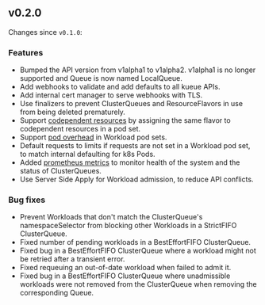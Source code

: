 ## v0.2.0

Changes since `v0.1.0`:

### Features

- Bumped the API version from v1alpha1 to v1alpha2. v1alpha1 is no longer supported and Queue is now named LocalQueue.
- Add webhooks to validate and add defaults to all kueue APIs.
- Add internal cert manager to serve webhooks with TLS.
- Use finalizers to prevent ClusterQueues and ResourceFlavors in use from being
  deleted prematurely.
- Support [codependent resources](/docs/concepts/cluster_queue.md#codepedent-resources)
  by assigning the same flavor to codependent resources in a pod set.
- Support [pod overhead](https://kubernetes.io/docs/concepts/scheduling-eviction/pod-overhead/)
  in Workload pod sets.
- Default requests to limits if requests are not set in a Workload pod set, to
  match internal defaulting for k8s Pods.
- Added [prometheus metrics](/docs/reference/metrics.md) to monitor health of
  the system and the status of ClusterQueues.
- Use Server Side Apply for Workload admission, to reduce API conflicts.

### Bug fixes

- Prevent Workloads that don't match the ClusterQueue's namespaceSelector from
  blocking other Workloads in a StrictFIFO ClusterQueue.
- Fixed number of pending workloads in a BestEffortFIFO ClusterQueue.
- Fixed bug in a BestEffortFIFO ClusterQueue where a workload might not be
  retried after a transient error.
- Fixed requeuing an out-of-date workload when failed to admit it.
- Fixed bug in a BestEffortFIFO ClusterQueue where unadmissible workloads
  were not removed from the ClusterQueue when removing the corresponding Queue.
